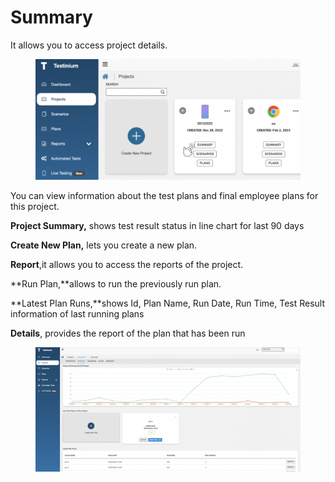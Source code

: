 # Summary

It allows you to access project details.

<figure><img src="../.gitbook/assets/Ekran Resmi 2023-06-20 09.49.44.png" alt=""><figcaption></figcaption></figure>

You can view information about the test plans and final employee plans for this project.

**Project Summary,** shows test result status in line chart for last 90 days

**Create New Plan,** lets you create a new plan.

**Report**,it allows you to access the reports of the project.

\*\*Run Plan,\*\*allows to run the previously run plan.

\*\*Latest Plan Runs,\*\*shows Id, Plan Name, Run Date, Run Time, Test Result information of last running plans

**Details**, provides the report of the plan that has been run

<figure><img src="../.gitbook/assets/Ekran Resmi 2023-06-20 14.31.34.png" alt=""><figcaption></figcaption></figure>
